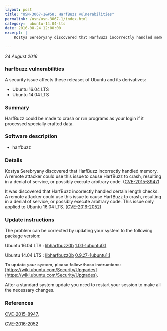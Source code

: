 ```yaml
---
layout: post
title: "USN-3067-1&#58; HarfBuzz vulnerabilities"
permalink: /usn/usn-3067-1/index.html
category:  ubuntu-14.04-lts
date: 2016-08-24 12:00:00
excerpt: |
    Kostya Serebryany discovered that HarfBuzz incorrectly handled memory. A remote attacker could use this issue to cause HarfBuzz to crash, resulting in a denial of service, or possibly execute arbitrary code. ([CVE-2015-8947](http://people.ubuntu.com/~ubuntu-security/cve/CVE-2015-8947))
    
--- 
```

 
 

*24 August 2016*

### harfbuzz vulnerabilities

A security issue affects these releases of Ubuntu and its derivatives:

* Ubuntu 16.04 LTS
* Ubuntu 14.04 LTS

### Summary

HarfBuzz could be made to crash or run programs as your login if it processed specially crafted data.

### Software description

* harfbuzz 

### Details

Kostya Serebryany discovered that HarfBuzz incorrectly handled memory. A remote attacker could use this issue to cause HarfBuzz to crash, resulting in a denial of service, or possibly execute arbitrary code. ([CVE-2015-8947](http://people.ubuntu.com/~ubuntu-security/cve/CVE-2015-8947))

It was discovered that HarfBuzz incorrectly handled certain length checks. A remote attacker could use this issue to cause HarfBuzz to crash, resulting in a denial of service, or possibly execute arbitrary code. This issue only applied to Ubuntu 16.04 LTS. ([CVE-2016-2052](http://people.ubuntu.com/~ubuntu-security/cve/CVE-2016-2052)) 

### Update instructions

The problem can be corrected by updating your system to the following package version:

Ubuntu 16.04 LTS
 : [libharfbuzz0b](https://launchpad.net/ubuntu/+source/harfbuzz) <span> [1.0.1-1ubuntu0.1](https://launchpad.net/ubuntu/+source/harfbuzz/1.0.1-1ubuntu0.1) </span> 

Ubuntu 14.04 LTS
 : [libharfbuzz0b](https://launchpad.net/ubuntu/+source/harfbuzz) <span> [0.9.27-1ubuntu1.1](https://launchpad.net/ubuntu/+source/harfbuzz/0.9.27-1ubuntu1.1) </span> 

To update your system, please follow these instructions: [https://wiki.ubuntu.com/Security/Upgrades](https://wiki.ubuntu.com/Security/Upgrades).

After a standard system update you need to restart your session to make all the necessary changes. 

### References

 
 [CVE-2015-8947](http://people.ubuntu.com/~ubuntu-security/cve/CVE-2015-8947), 

 [CVE-2016-2052](http://people.ubuntu.com/~ubuntu-security/cve/CVE-2016-2052)
 

